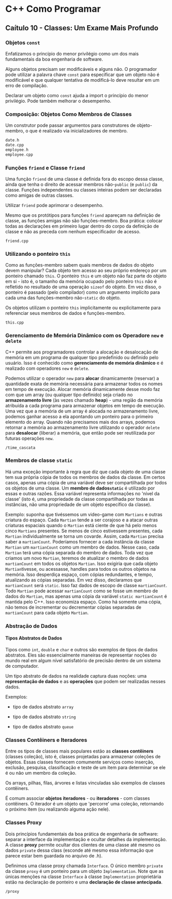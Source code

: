 # C++ Como Programar

## Caítulo 10 - Classes: Um Exame Mais Profundo

### Objetos ```const```

Enfatizamos o princípio do menor privilégio como um dos mais fundamentais da boa engenharia de software.

Alguns objetos precisam ser modificáveis e alguns não. O programador pode utilizar a palavra chave ```const``` para especificar que um objeto não é modificável e que qualquer tentativa de modificá-lo deve resultar em um erro de compilação.

Declarar um objeto como ```const``` ajuda a import o princípio do menor privilégio. Pode também melhorar o desempenho.

### Composição: Objetos Como Membros de Classes

Um construtor pode passar argumentos para construtores de objeto-membro, o que é realizado via inicializadores de membro.

```C
date.h
date.cpp
employee.h
employee.cpp
```

### Funções ```friend``` e Classe ```friend```

Uma função ```friend``` de uma classe é definida fora do escopo dessa classe, ainda que tenha o direito de acessar membros não-```public``` (e ```public```) da classe. Funções independentes ou classes inteiras podem ser declaradas como amigas de outras classes.

Utilizar ```friend``` pode aprimorar o desempenho.

Mesmo que os protótipos para funções ```friend``` apareçam na definição de classe, as funções amigas não são funções-membro.
Boa prática: colocar todas as declarações em primeiro lugar dentro do corpo da definição de classe e não as preceda com nenhum especificador de acesso.

```friend.cpp```

### Utilizando o ponteiro ```this```

Como as funções-membro sabem quais membros de dados do objeto devem manipular? Cada objeto tem acesso ao seu próprio endereço por um ponteiro chamado ```this```.
O ponteiro ```this``` e um objeto não faz parte do objeto em si - isto é, o tamanho da memória ocupado pelo ponteiro ```this``` não é refletido no resultado de uma operação ```sizeof``` do objeto. Em vez disso, o ponteiro é passado (pelo compilador) como um argumento implícito para cada uma das funções-membro não-```static``` do objeto.

Os objetos utilizam o ponteiro ```this``` implicitamente ou explicitamente para referenciar seus membros de dados e funções-membro.

```this.cpp```

### Gerenciamento de Memória Dinâmico com os Operadore ```new``` e ```delete```

C++ permite aos programadores controlar a alocação e desalocação de memória em um programa de qualquer tipo predefinido ou definido pelo usuário. Isso é conhecido como __gerenciamento de memória dinâmico__ e é realizado com operadores ```new``` e ```delete```.

Podemos utilizar o operador ```new``` para __alocar__ dinamicamente (reservar) a quantidade exata de memória necessária para armazenar todos os nomes em tempo de execução. Alocar memória dinamicamente desse modo faz com que um array (ou qualquer tipo definido) seja criado no __armazenamento livre__ (às vezes chamado __heap__) - uma região da memória atribuída a cada programa para armazenar objetos em tempo de execução. Uma vez que a memória de um array é alocada no armazenamento livre, podemos ganhar acesso a ela apontando um ponteiro para o primeiro elemento do array. Quando não precisamos mais dos arrays, podemos retornar a memória ao armazenamento livre utilizando o operador ```delete``` para __desalocar__ (liberar) a memória, que então pode ser reutilizada por futuras operações ```new```.

```/time_cascata```

### Membros de classe ```static```

Há uma exceção importante à regra que diz que cada objeto de uma classe tem sua própria cópia de todos os membros de dados da  classe. Em certos casos, apenas uma cópia de uma variável deve ser compartilhada por todos os objetos de uma classe. Um __membro de dados```static```__ é utilizado por essas e outras razões. Essa variável representa informações no 'nível da classe' (isto é, uma propriedade da classe compartilhada por todas as instâncias, não uma propriedade de um objeto específico da classe).

Exemplo: suponha que tivéssemos um video-game com ```Martians``` e outras criatura do espaço. Cada ```Martian``` tende a ser corajoso e a atacar outras criaturas espaciais quando o ```Martian``` está ciente de que há pelo menos cinco ```Martians``` presentes. Se menos de cinco estivessem presentes, cada ```Martian``` individualmente se torna um covarde. Assim, cada ```Martian``` precisa saber a ```martianCount```. Poderíamos fornecer a cada instância da classe ```Martian``` um ```martianCount``` como um membro de dados. Nesse caso, cada ```Martian``` terá uma cópia separada do membro de dados. Toda vez que criamos um novo ```Martian```, teremos de atualizar o membro de dados ```martianCount``` em todos os objetos ```Martian```. Isso exigiria que cada objeto ```Martian```tivesse, ou acessasse, handles para todos os outros objetos na memória. Isso desperdiça espaço, com cópias redundantes, e tempo, atualizando as cópias separadas. Em vez disso, declaramos que ```martianCount``` será ```static```. Isso faz dados de escopo de classe ```martianCount```. Todo ```Martian``` pode acessar ```martianCount``` como se fosse um membro de dados do ```Martian```, mas apenas uma cópia da variável ```static martianCount``` é mantida pelo C++. Isso economiza espaço. Como há somente uma cópia, não temos de incrementar ou decrementar cópias separadas de ```martianCount``` para cada objeto ```Martian```.

### Abstração de Dados

#### Tipos Abstratos de Dados

Tipos como ```int```, ```double``` e ```char``` e outros são exemplos de tipos de dados abstratos. Eles são essencialmente maneiras de representar noções do mundo real em algum nível satisfatório de precisão dentro de um sistema de computador.

Um tipo abstrato de dados na realidade captura duas noções: uma __representação de dados__ e as __operações__ que podem ser realizadas nesses dados.

Exemplos:

- tipo de dados abstrato ```array```

- tipo de dados abstrato ```string```

- tipo de dados abstrato ```queue```

### Classes Contêiners e Iteradores

Entre os tipos de classes mais populares estão as __classes contêiners__ (classes coleção), isto é, classes projetadas para armazenar coleções de objetos. Essas classes fornecem comumente serviços como inserção, exclusão, pesquisa, classificação e teste de um item para determinar se ele é ou não um membro da coleção.

Os arrays, pilhas, filas, árvores e listas vinculadas são exemplos de classes contêiners.

É comum associar __objetos iteradores__ - ou __iteradores__ - com classes contêiners. O iterador é um objeto que 'percorre' uma coleção, retornando o próximo item (ou realizando alguma ação nele).

### Classes Proxy

Dois princípios fundamentais da boa prática de engenharia de software: separar a interface da implementação e ocultar detalhes da implementação. A classe __proxy__ permite ocultar dos clientes de uma classe até mesmo os dados ```private``` dessa class (esconde até mesmo essa informação que parece estar bem guardada no arquivo de .h).

Definimos uma classe proxy chamada ```Interface```. O único membro ```private``` da classe ```proxy``` é um ponteiro para um objeto ```Implementation```. Note que as únicas menções na classe ```Interface``` à classe ```Implementation``` proprietária estão na declaração de ponteiro e uma __declaração de classe antecipada__.

```/proxy```